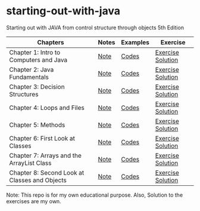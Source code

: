 # starting-out-with-java
Starting out with JAVA from control structure through objects 5th Edition

| Chapters | Notes | Examples | Exercise |
|----------|-------------|----------|-------------|
| Chapter 1: Intro to Computers and Java  | [Note]()|[Codes]()|[Exercise Solution]() |
| Chapter 2: Java Fundamentals  | [Note](/src/Chapter2/Notes/Note.md)|[Codes](/src/Chapter2/Examples)|[Exercise Solution](/src/Chapter2/Exercises) |
| Chapter 3: Decision Structures  | [Note](/src/Chapter3/Notes/Note.md)|[Codes](/src/Chapter3/Examples)|[Exercise Solution](/src/Chapter3/Exercises) |
| Chapter 4: Loops and Files  | [Note](/src/Chapter4/Notes/Note.md)|[Codes](/src/Chapter4/Examples)|[Exercise Solution](/src/Chapter4/Exercises) |
| Chapter 5: Methods  | [Note](/src/Chapter5/Notes/Note.md)|[Codes](/src/Chapter5/Examples)|[Exercise Solution](/src/Chapter5/Exercises) |
| Chapter 6: First Look at Classes  | [Note](/src/Chapter6/Notes/Note.md)|[Codes](/src/Chapter6/Examples)|[Exercise Solution](/src/Chapter6/Exercises) |
| Chapter 7: Arrays and the ArrayList Class  | [Note](/src/Chapter7/Notes/Note.md)|[Codes](/src/Chapter7/Examples)|[Exercise Solution](/src/Chapter7/Exercises) |
| Chapter 8: Second Look at Classes and Objects  | [Note](/src/Chapter8/Notes/Note.md)|[Codes](/src/Chapter8/Examples)|[Exercise Solution](/src/Chapter8/Exercises) |


Note: This repo is for my own educational purpose. Also, Solution to the exercises are my own.